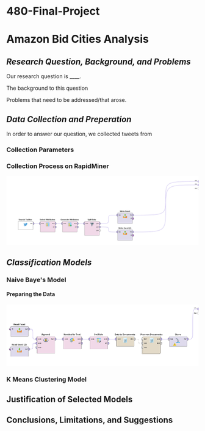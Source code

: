 # 480-Final-Project

# Amazon Bid Cities Analysis

## *Research Question, Background, and Problems*

Our research question is ____.

The background to this question

Problems that need to be addressed/that arose.

## *Data Collection and Preperation*

In order to answer our question, we collected tweets from

### **Collection Parameters**

### **Collection Process on RapidMiner**
<img src="Data Collection Process.PNG" width="900">

## *Classification Models*

### Naive Baye's Model

#### Preparing the Data

<img src="Clean tweets process.PNG" width="900">

### K Means Clustering Model 

## Justification of Selected Models

## Conclusions, Limitations, and Suggestions
